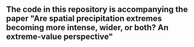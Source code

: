 ## The code in this repository is accompanying the paper "Are spatial precipitation extremes becoming more intense, wider, or both? An extreme-value perspective"
